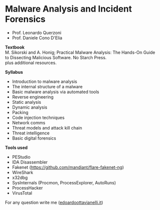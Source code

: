 # Malware Analysis and Incident Forensics

- Prof. Leonardo Querzoni
- Prof. Daniele Cono D'Elia

**Textbook**  
M. Sikorski and A. Honig; Practical Malware Analysis: The Hands-On Guide to Dissecting Malicious Software. No Starch Press.  
plus additional resources.

**Syllabus**  

- Introduction to malware analysis
- The internal structure of a malware
- Basic malware analysis via automated tools
- Reverse engineering
- Static analysis
- Dynamic analysis
- Packing 
- Code injection techniques
- Network comms
- Threat models and attack kill chain
- Threat intelligence
- Basic digital forensics

**Tools used**

- PEStudio
- IDA Disassembler
- Fakenet (https://github.com/mandiant/flare-fakenet-ng)
- WireShark
- x32dbg
- SysInternals (Procmon, ProcessExplorer, AutoRuns)
- ProcessHacker
- VirusTotal

For any question write me ([edoardoottavianelli.it](https://www.edoardoottavianelli.it/))
